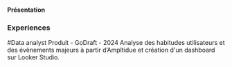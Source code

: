 #### Présentation

### Experiences 
 #Data analyst Produit - GoDraft - 2024
  Analyse des habitudes utilisateurs et des évènements majeurs
  à partir d’Ampltidue et création d'un dashboard sur Looker Studio.
  
 
 
